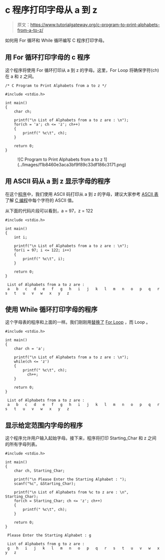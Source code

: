 # c 程序打印字母从 a 到 z

> 原文：<https://www.tutorialgateway.org/c-program-to-print-alphabets-from-a-to-z/>

如何用 For 循环和 While 循环编写 C 程序打印字母。

## 用 For 循环打印字母的 c 程序

这个程序将使用 For 循环打印从 a 到 z 的字母。这里，For Loop 将确保字符(ch)在 a 和 z 之间。

```
/* C Program to Print Alphabets from a to z */

#include <stdio.h>

int main()
{
  	char ch;

	printf("\n List of Alphabets from a to z are : \n");  
  	for(ch = 'a'; ch <= 'z'; ch++)
  	{
  		printf(" %c\t", ch);	
	}

  	return 0;
}
```

<figure class="wp-block-image">![C Program to Print Alphabets from a to z 1](../Images/f1b8460e3aca3bf9f89c33df186c3171.png)</figure>

## 用 ASCII 码从 a 到 z 显示字母的程序

在这个[程序](https://www.tutorialgateway.org/c-programming-examples/)中，我们使用 ASCII 码打印从 a 到 z 的字母，建议大家参考 [ASCII 表](https://www.tutorialgateway.org/ascii-table/)了解 [C 编程](https://www.tutorialgateway.org/c-programming/)中每个字符的 ASCII 值。

从下面的代码片段可以看到，a = 97，z = 122

```
#include <stdio.h>

int main()
{
  	int i;

	printf("\n List of Alphabets from a to z are : \n");  
  	for(i = 97; i <= 122; i++)
  	{
  		printf(" %c\t", i);	
	}

  	return 0;
}
```

```
 List of Alphabets from a to z are : 
 a	 b	 c	 d	 e	 f	 g	 h	 i	 j	 k	 l	 m	 n	 o	 p	 q	 r	 s	 t	 u	 v	 w	 x	 y	 z
```

## 使用 While 循环打印字母的程序

这个字母表的程序和上面的一样。我们刚刚用[替换了](https://www.tutorialgateway.org/while-loop-in-c/) [For Loop](https://www.tutorialgateway.org/for-loop-in-c-programming/) ，而 Loop 。

```
#include <stdio.h>

int main()
{
  	char ch = 'a';

	printf("\n List of Alphabets from a to z are : \n");  
  	while(ch <= 'z')
  	{
  		printf(" %c\t", ch);
		  ch++;	
	}

  	return 0;
}
```

```
 List of Alphabets from a to z are : 
 a	 b	 c	 d	 e	 f	 g	 h	 i	 j	 k	 l	 m	 n	 o	 p	 q	 r	 s	 t	 u	 v	 w	 x	 y	 z 
```

## 显示给定范围内字母的程序

这个程序允许用户输入起始字母。接下来，程序将打印 Starting_Char 和 z 之间的所有字母列表。

```
#include <stdio.h>

int main()
{
  	char ch, Starting_Char;

  	printf("\n Please Enter the Starting Alphabet : ");
  	scanf("%c", &Starting_Char);

	printf("\n List of Alphabets from %c to z are : \n", Starting_Char);  
  	for(ch = Starting_Char; ch <= 'z'; ch++)
  	{
  		printf(" %c\t", ch);	
	}

  	return 0;
}
```

```
 Please Enter the Starting Alphabet : g

 List of Alphabets from g to z are : 
 g	 h	 i	 j	 k	 l	 m	 n	 o	 p	 q	 r	 s	 t	 u	 v	 w	 x	 y	 z 
```